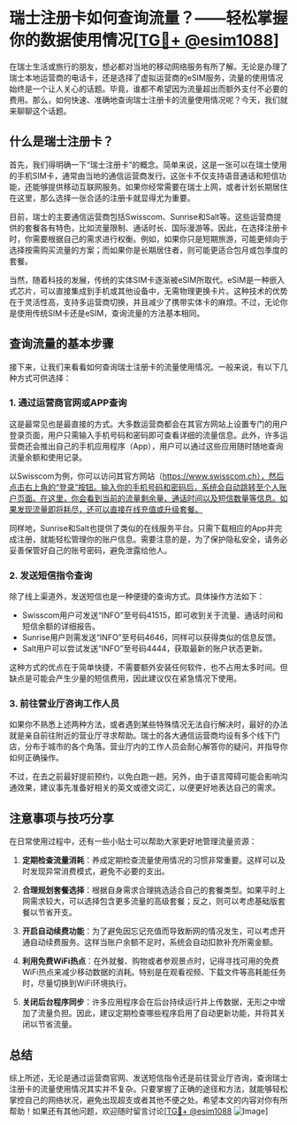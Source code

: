 # 瑞士注册卡如何查询流量？——轻松掌握你的数据使用情况[[TG💪+ @esim1088](https://t.me/s/esim1088)]

在瑞士生活或旅行的朋友，想必都对当地的移动网络服务有所了解。无论是办理了瑞士本地运营商的电话卡，还是选择了虚拟运营商的eSIM服务，流量的使用情况始终是一个让人关心的话题。毕竟，谁都不希望因为流量超出而额外支付不必要的费用。那么，如何快速、准确地查询瑞士注册卡的流量使用情况呢？今天，我们就来聊聊这个话题。

## 什么是瑞士注册卡？

首先，我们得明确一下“瑞士注册卡”的概念。简单来说，这是一张可以在瑞士使用的手机SIM卡，通常由当地的通信运营商发行。这张卡不仅支持语音通话和短信功能，还能够提供移动互联网服务。如果你经常需要在瑞士上网，或者计划长期居住在这里，那么选择一张合适的注册卡就显得尤为重要。

目前，瑞士的主要通信运营商包括Swisscom、Sunrise和Salt等。这些运营商提供的套餐各有特色，比如流量限制、通话时长、国际漫游等。因此，在选择注册卡时，你需要根据自己的需求进行权衡。例如，如果你只是短期旅游，可能更倾向于选择按需购买流量的方案；而如果你是长期居住者，则可能更适合包月或包季度的套餐。

当然，随着科技的发展，传统的实体SIM卡逐渐被eSIM所取代。eSIM是一种嵌入式芯片，可以直接集成到手机或其他设备中，无需物理更换卡片。这种技术的优势在于灵活性高，支持多运营商切换，并且减少了携带实体卡的麻烦。不过，无论你是使用传统SIM卡还是eSIM，查询流量的方法基本相同。

## 查询流量的基本步骤

接下来，让我们来看看如何查询瑞士注册卡的流量使用情况。一般来说，有以下几种方式可供选择：

### 1. 通过运营商官网或APP查询

这是最常见也是最直接的方式。大多数运营商都会在其官方网站上设置专门的用户登录页面，用户只需输入手机号码和密码即可查看详细的流量信息。此外，许多运营商还会推出自己的手机应用程序（App），用户可以通过这些应用随时随地查询流量余额和使用记录。

以Swisscom为例，你可以访问其官方网站（https://www.swisscom.ch），然后点击右上角的“登录”按钮。输入你的手机号码和密码后，系统会自动跳转至个人账户页面。在这里，你会看到当前的流量剩余量、通话时间以及短信数量等信息。如果发现流量即将耗尽，还可以直接在线充值或升级套餐。

同样地，Sunrise和Salt也提供了类似的在线服务平台。只需下载相应的App并完成注册，就能轻松管理你的账户信息。需要注意的是，为了保护隐私安全，请务必妥善保管好自己的账号密码，避免泄露给他人。

### 2. 发送短信指令查询

除了线上渠道外，发送短信也是一种便捷的查询方式。具体操作方法如下：

- Swisscom用户可发送“INFO”至号码41515，即可收到关于流量、通话时间和短信余额的详细报告。
- Sunrise用户则需发送“INFO”至号码4646，同样可以获得类似的信息反馈。
- Salt用户可以尝试发送“INFO”至号码4444，获取最新的账户状态更新。

这种方式的优点在于简单快捷，不需要额外安装任何软件，也不占用太多时间。但缺点是可能会产生少量的短信费用，因此建议仅在紧急情况下使用。

### 3. 前往营业厅咨询工作人员

如果你不熟悉上述两种方法，或者遇到某些特殊情况无法自行解决时，最好的办法就是亲自前往附近的营业厅寻求帮助。瑞士的各大通信运营商均设有多个线下门店，分布于城市的各个角落。营业厅内的工作人员会耐心解答你的疑问，并指导你如何正确操作。

不过，在去之前最好提前预约，以免白跑一趟。另外，由于语言障碍可能会影响沟通效果，建议事先准备好相关的英文或德文词汇，以便更好地表达自己的需求。

## 注意事项与技巧分享

在日常使用过程中，还有一些小贴士可以帮助大家更好地管理流量资源：

1. **定期检查流量消耗**：养成定期检查流量使用情况的习惯非常重要。这样可以及时发现异常消费模式，避免不必要的支出。

2. **合理规划套餐选择**：根据自身需求合理挑选适合自己的套餐类型。如果平时上网需求较大，可以选择包含更多流量的高级套餐；反之，则可以考虑基础版套餐以节省开支。

3. **开启自动续费功能**：为了避免因忘记充值而导致断网的情况发生，可以考虑开通自动续费服务。这样当账户余额不足时，系统会自动扣款补充所需金额。

4. **利用免费WiFi热点**：在外就餐、购物或者参观景点时，记得寻找可用的免费WiFi热点来减少移动数据的消耗。特别是在观看视频、下载文件等高耗能任务时，尽量切换到WiFi环境执行。

5. **关闭后台程序同步**：许多应用程序会在后台持续运行并上传数据，无形之中增加了流量负担。因此，建议定期检查哪些程序启用了自动更新功能，并将其关闭以节省流量。

## 总结

综上所述，无论是通过运营商官网、发送短信指令还是前往营业厅咨询，查询瑞士注册卡的流量使用情况其实并不复杂。只要掌握了正确的途径和方法，就能够轻松掌控自己的网络状况，避免出现超支或者其他不便之处。希望本文的内容对你有所帮助！如果还有其他问题，欢迎随时留言讨论[[TG💪+ @esim1088](https://t.me/s/esim1088) ![Image](https://i.postimg.cc/4NQfJmqS/Snipaste-2025-05-13-00-14-12.png)]